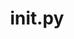 ---
datetime: null
description: Docs for __init__
long_description: ''
now: 2022-05-16 15:15:57.706874
path: __init__.md
slug: markata/cli/__init__
status: published
title: __init__.py
today: 2022-05-16
---